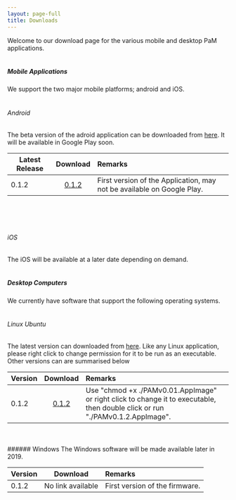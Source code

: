 ```yaml
---
layout: page-full
title: Downloads
---
```

Welcome to our download page for the various mobile and desktop PaM applications.
<br/>
<br/>
##### Mobile Applications
We support the two major mobile platforms; android and iOS. 
<br/>
<br/>
###### Android
The beta version of the adroid application can be downloaded from [here](https://drive.google.com/open?id=1xOUCo92LrysmVIF86Wdv-sJvJLurN9aQ "Android build"). It will be available in Google Play soon. 


| Latest Release        | Download     | Remarks  |
| ------------- |:-------------:| :-----|
| 0.1.2      | [0.1.2](https://drive.google.com/open?id=1xOUCo92LrysmVIF86Wdv-sJvJLurN9aQ "v0.1.2") | First version of the Application, may not be available on Google Play. |


<br/>
<br/>
<br/>

###### iOS
The iOS will be available at a later date depending on demand.
<br/>
<br/>

##### Desktop Computers
We currently have software that support the following operating systems.
<br/>
<br/>
###### Linux Ubuntu
The latest version can downloaded from [here](https://drive.google.com/open?id=1HmOOqRUzIeHLx_GYnjxVilpkNQNtp38H "Linux build"). Like any Linux application, please right click to change permission for it to be run as an executable. Other versions can are summarised below

| Version        | Download     | Remarks  |
| ------------- |:-------------:| :-----|
| 0.1.2      | [0.1.2](https://drive.google.com/open?id=1HmOOqRUzIeHLx_GYnjxVilpkNQNtp38H "v0.1.2") | Use "chmod +x ./PAMv0.01.AppImage" or right click to change it to executable,<br/> then double click or run "./PAMv0.1.2.AppImage".|

<br/>
<br/>
###### Windows
The Windows software will be made available later in 2019.


| Version        | Download     | Remarks  |
| ------------- |:-------------:| :-----|
| 0.1.2      | No link available | First version of the firmware. |
